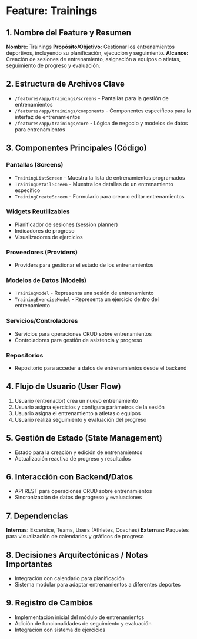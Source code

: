 # Feature: Trainings

## 1. Nombre del Feature y Resumen
**Nombre:** Trainings
**Propósito/Objetivo:** Gestionar los entrenamientos deportivos, incluyendo su planificación, ejecución y seguimiento.
**Alcance:** Creación de sesiones de entrenamiento, asignación a equipos o atletas, seguimiento de progreso y evaluación.

## 2. Estructura de Archivos Clave
* `/features/app/trainings/screens` - Pantallas para la gestión de entrenamientos
* `/features/app/trainings/components` - Componentes específicos para la interfaz de entrenamientos
* `/features/app/trainings/core` - Lógica de negocio y modelos de datos para entrenamientos

## 3. Componentes Principales (Código)
### Pantallas (Screens)
* `TrainingListScreen` - Muestra la lista de entrenamientos programados
* `TrainingDetailScreen` - Muestra los detalles de un entrenamiento específico
* `TrainingCreateScreen` - Formulario para crear o editar entrenamientos

### Widgets Reutilizables
* Planificador de sesiones (session planner)
* Indicadores de progreso
* Visualizadores de ejercicios

### Proveedores (Providers)
* Providers para gestionar el estado de los entrenamientos

### Modelos de Datos (Models)
* `TrainingModel` - Representa una sesión de entrenamiento
* `TrainingExerciseModel` - Representa un ejercicio dentro del entrenamiento

### Servicios/Controladores
* Servicios para operaciones CRUD sobre entrenamientos
* Controladores para gestión de asistencia y progreso

### Repositorios
* Repositorio para acceder a datos de entrenamientos desde el backend

## 4. Flujo de Usuario (User Flow)
1. Usuario (entrenador) crea un nuevo entrenamiento
2. Usuario asigna ejercicios y configura parámetros de la sesión
3. Usuario asigna el entrenamiento a atletas o equipos
4. Usuario realiza seguimiento y evaluación del progreso

## 5. Gestión de Estado (State Management)
* Estado para la creación y edición de entrenamientos
* Actualización reactiva de progreso y resultados

## 6. Interacción con Backend/Datos
* API REST para operaciones CRUD sobre entrenamientos
* Sincronización de datos de progreso y evaluaciones

## 7. Dependencias
**Internas:** Excersice, Teams, Users (Athletes, Coaches)
**Externas:** Paquetes para visualización de calendarios y gráficos de progreso

## 8. Decisiones Arquitectónicas / Notas Importantes
* Integración con calendario para planificación
* Sistema modular para adaptar entrenamientos a diferentes deportes

## 9. Registro de Cambios
* Implementación inicial del módulo de entrenamientos
* Adición de funcionalidades de seguimiento y evaluación
* Integración con sistema de ejercicios